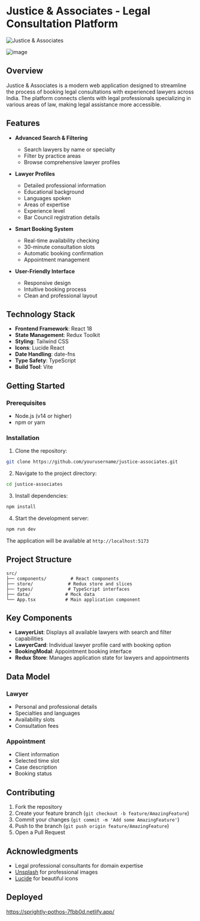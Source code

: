 # Justice & Associates - Legal Consultation Platform

![Justice & Associates](https://images.unsplash.com/photo-1589829545856-d10d557cf95f?auto=format&fit=crop&q=80&w=1200&h=400)

![image](https://github.com/user-attachments/assets/fafa69c2-9c6b-4011-b6c9-bcfac0cd1ec2)


## Overview

Justice & Associates is a modern web application designed to streamline the process of booking legal consultations with experienced lawyers across India. The platform connects clients with legal professionals specializing in various areas of law, making legal assistance more accessible.

## Features

- **Advanced Search & Filtering**
  - Search lawyers by name or specialty
  - Filter by practice areas
  - Browse comprehensive lawyer profiles

- **Lawyer Profiles**
  - Detailed professional information
  - Educational background
  - Languages spoken
  - Areas of expertise
  - Experience level
  - Bar Council registration details

- **Smart Booking System**
  - Real-time availability checking
  - 30-minute consultation slots
  - Automatic booking confirmation
  - Appointment management

- **User-Friendly Interface**
  - Responsive design
  - Intuitive booking process
  - Clean and professional layout

## Technology Stack

- **Frontend Framework**: React 18
- **State Management**: Redux Toolkit
- **Styling**: Tailwind CSS
- **Icons**: Lucide React
- **Date Handling**: date-fns
- **Type Safety**: TypeScript
- **Build Tool**: Vite

## Getting Started

### Prerequisites

- Node.js (v14 or higher)
- npm or yarn

### Installation

1. Clone the repository:
```bash
git clone https://github.com/yourusername/justice-associates.git
```

2. Navigate to the project directory:
```bash
cd justice-associates
```

3. Install dependencies:
```bash
npm install
```

4. Start the development server:
```bash
npm run dev
```

The application will be available at `http://localhost:5173`

## Project Structure

```
src/
├── components/         # React components
├── store/             # Redux store and slices
├── types/             # TypeScript interfaces
├── data/             # Mock data
└── App.tsx           # Main application component
```

## Key Components

- **LawyerList**: Displays all available lawyers with search and filter capabilities
- **LawyerCard**: Individual lawyer profile card with booking option
- **BookingModal**: Appointment booking interface
- **Redux Store**: Manages application state for lawyers and appointments

## Data Model

### Lawyer
- Personal and professional details
- Specialties and languages
- Availability slots
- Consultation fees

### Appointment
- Client information
- Selected time slot
- Case description
- Booking status

## Contributing

1. Fork the repository
2. Create your feature branch (`git checkout -b feature/AmazingFeature`)
3. Commit your changes (`git commit -m 'Add some AmazingFeature'`)
4. Push to the branch (`git push origin feature/AmazingFeature`)
5. Open a Pull Request


## Acknowledgments

- Legal professional consultants for domain expertise
- [Unsplash](https://unsplash.com) for professional images
- [Lucide](https://lucide.dev) for beautiful icons

## Deployed
  https://sprightly-pothos-7fbb0d.netlify.app/
